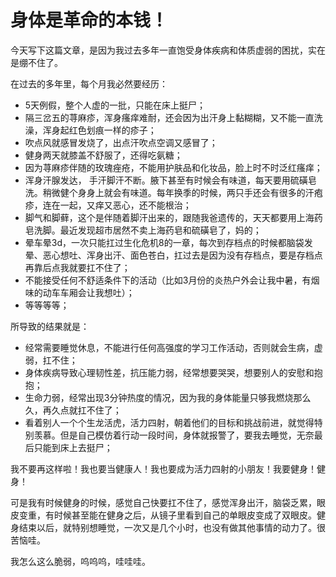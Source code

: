 # 身体是革命的本钱！

<!--more-->

今天写下这篇文章，是因为我过去多年一直饱受身体疾病和体质虚弱的困扰，实在是绷不住了。

在过去的多年里，每个月我必然要经历：

- 5天例假，整个人虚的一批，只能在床上挺尸；
- 隔三岔五的荨麻疹，浑身瘙痒难耐，还会因为出汗身上黏糊糊，又不能一直洗澡，浑身起红色划痕一样的疹子；
- 吹点风就感冒发烧了，出点汗吹点空调又感冒了；
- 健身两天就膝盖不舒服了，还得吃氨糖；
- 因为荨麻疹伴随的玫瑰痤疮，不能用护肤品和化妆品，脸上时不时泛红瘙痒；
- 浑身汗腺发达， 手汗脚汗不断。腋下甚至有时候会有味道，每天要用硫磺皂洗。稍微健个身身上就会有味道。每年换季的时候，两只手还会有很多的汗疱疹，连在一起，又痒又恶心，还不能根治；
- 脚气和脚藓，这个是伴随着脚汗出来的，跟随我爸遗传的，天天都要用上海药皂洗脚。最近发现超市居然不卖上海药皂和硫磺皂了，妈的；
- 晕车晕3d，一次只能扛过生化危机8的一章，每次到存档点的时候都脑袋发晕、恶心想吐、浑身出汗、面色苍白，扛过去是因为没有存档点，要是存档点再靠后点我就要扛不住了；
- 不能接受任何不舒适条件下的活动（比如3月份的炎热户外会让我中暑，有烟味的动车车厢会让我想吐）；
- 等等等等；

所导致的结果就是：

- 经常需要睡觉休息，不能进行任何高强度的学习工作活动，否则就会生病，虚弱，扛不住；
- 身体疾病导致心理韧性差，抗压能力弱，经常想要哭哭，想要别人的安慰和抱抱；
- 生命力弱，经常出现3分钟热度的情况，因为我的身体能量只够我燃烧那么久，再久点就扛不住了；
- 看着别人一个个生龙活虎，活力四射，朝着他们的目标和挑战前进，就觉得特别羡慕。但是自己模仿着行动一段时间，身体就报警了，要我去睡觉，无奈最后只能到床上去挺尸；

我不要再这样啦！我也要当健康人！我也要成为活力四射的小朋友！我要健身！健身！

可是我有时候健身的时候，感觉自己快要扛不住了，感觉浑身出汗，脑袋乏累，眼皮变重，有时候甚至能在健身之后，从镜子里看到自己的单眼皮变成了双眼皮。健身结束以后，就特别想睡觉，一次又是几个小时，也没有做其他事情的动力了。很苦恼哇。

我怎么这么脆弱，呜呜呜，哇哇哇。

